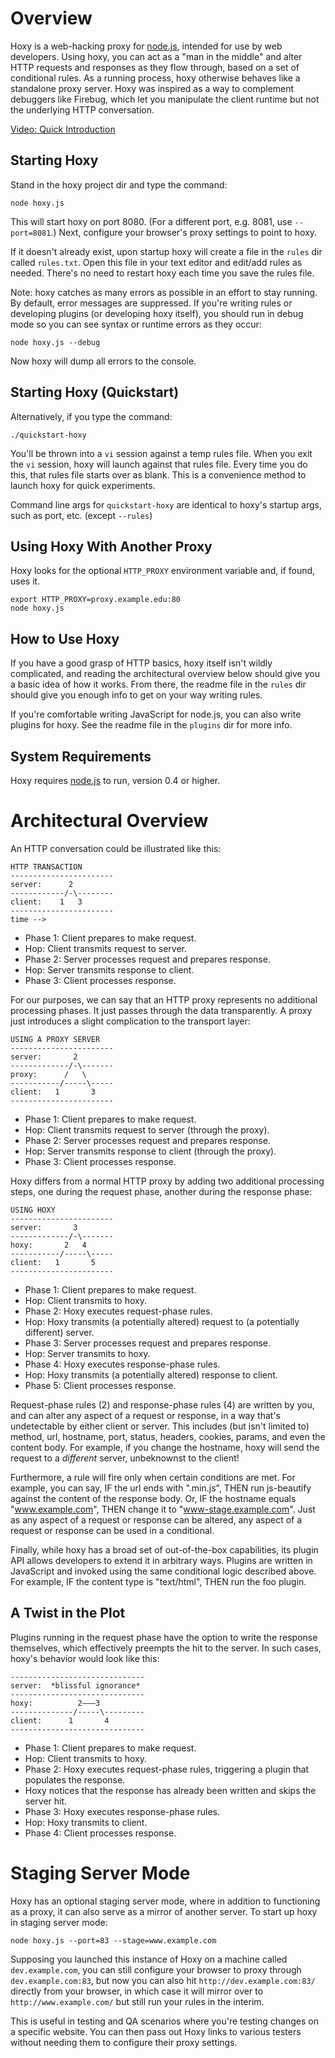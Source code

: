 Overview
========

Hoxy is a web-hacking proxy for [node.js](http://nodejs.org/), intended for use by web developers. Using hoxy, you can act as a "man in the middle" and alter HTTP requests and responses as they flow through, based on a set of conditional rules. As a running process, hoxy otherwise behaves like a standalone proxy server. Hoxy was inspired as a way to complement debuggers like Firebug, which let you manipulate the client runtime but not the underlying HTTP conversation.

[Video: Quick Introduction](http://www.youtube.com/watch?v=2YLfBTrVgZU)

Starting Hoxy
-------------

Stand in the hoxy project dir and type the command:

    node hoxy.js

This will start hoxy on port 8080. (For a different port, e.g. 8081, use `--port=8081`.) Next, configure your browser's proxy settings to point to hoxy.

If it doesn't already exist, upon startup hoxy will create a file in the `rules` dir called `rules.txt`. Open this file in your text editor and edit/add rules as needed. There's no need to restart hoxy each time you save the rules file.

Note: hoxy catches as many errors as possible in an effort to stay running. By default, error messages are suppressed. If you're writing rules or developing plugins (or developing hoxy itself), you should run in debug mode so you can see syntax or runtime errors as they occur:

    node hoxy.js --debug

Now hoxy will dump all errors to the console.

Starting Hoxy (Quickstart)
--------------------------

Alternatively, if you type the command:

    ./quickstart-hoxy

You'll be thrown into a `vi` session against a temp rules file. When you exit the `vi` session, hoxy will launch against that rules file. Every time you do this, that rules file starts over as blank. This is a convenience method to launch hoxy for quick experiments.

Command line args for `quickstart-hoxy` are identical to hoxy's startup args, such as port, etc. (except `--rules`)

Using Hoxy With Another Proxy
-----------------------------

Hoxy looks for the optional `HTTP_PROXY` environment variable and, if found, uses it.

    export HTTP_PROXY=proxy.example.edu:80
    node hoxy.js

How to Use Hoxy
---------------

If you have a good grasp of HTTP basics, hoxy itself isn't wildly complicated, and reading the architectural overview below should give you a basic idea of how it works. From there, the readme file in the `rules` dir should give you enough info to get on your way writing rules.

If you're comfortable writing JavaScript for node.js, you can also write plugins for hoxy. See the readme file in the `plugins` dir for more info.

System Requirements
--------------------

Hoxy requires [node.js](http://nodejs.org/) to run, version 0.4 or higher.

Architectural Overview
======================

An HTTP conversation could be illustrated like this:

    HTTP TRANSACTION
    -----------------------
    server:      2
    ------------/-\--------
    client:    1   3
    -----------------------
    time -->

* Phase 1: Client prepares to make request.
* Hop: Client transmits request to server.
* Phase 2: Server processes request and prepares response.
* Hop: Server transmits response to client.
* Phase 3: Client processes response.

For our purposes, we can say that an HTTP proxy represents no additional processing phases. It just passes through the data transparently. A proxy just introduces a slight complication to the transport layer:

    USING A PROXY SERVER
    -----------------------
    server:       2
    -------------/-\-------
    proxy:      /   \
    -----------/-----\-----
    client:   1       3
    -----------------------

* Phase 1: Client prepares to make request.
* Hop: Client transmits request to server (through the proxy).
* Phase 2: Server processes request and prepares response.
* Hop: Server transmits response to client (through the proxy).
* Phase 3: Client processes response.

Hoxy differs from a normal HTTP proxy by adding two additional processing steps, one during the request phase, another during the response phase:

    USING HOXY
    -----------------------
    server:       3
    -------------/-\-------
    hoxy:       2   4
    -----------/-----\-----
    client:   1       5
    -----------------------

* Phase 1: Client prepares to make request.
* Hop: Client transmits to hoxy.
* Phase 2: Hoxy executes request-phase rules.
* Hop: Hoxy transmits (a potentially altered) request to (a potentially different) server.
* Phase 3: Server processes request and prepares response.
* Hop: Server transmits to hoxy.
* Phase 4: Hoxy executes response-phase rules.
* Hop: Hoxy transmits (a potentially altered) response to client.
* Phase 5: Client processes response.

Request-phase rules (2) and response-phase rules (4) are written by you, and can alter any aspect of a request or response, in a way that's undetectable by either client or server. This includes (but isn't limited to) method, url, hostname, port, status, headers, cookies, params, and even the content body. For example, if you change the hostname, hoxy will send the request to a *different* server, unbeknownst to the client!

Furthermore, a rule will fire only when certain conditions are met. For example, you can say, IF the url ends with ".min.js", THEN run js-beautify against the content of the response body. Or, IF the hostname equals "www.example.com", THEN change it to "www-stage.example.com". Just as any aspect of a request or response can be altered, any aspect of a request or response can be used in a conditional.

Finally, while hoxy has a broad set of out-of-the-box capabilities, its plugin API allows developers to extend it in arbitrary ways. Plugins are written in JavaScript and invoked using the same conditional logic described above. For example, IF the content type is "text/html", THEN run the foo plugin.

A Twist in the Plot
-------------------

Plugins running in the request phase have the option to write the response themselves, which effectively preempts the hit to the server. In such cases, hoxy's behavior would look like this:

    ------------------------------
    server:  *blissful ignorance*
    ------------------------------
    hoxy:          2———3
    --------------/-----\---------
    client:      1       4
    ------------------------------

* Phase 1: Client prepares to make request.
* Hop: Client transmits to hoxy.
* Phase 2: Hoxy executes request-phase rules, triggering a plugin that populates the response.
* Hoxy notices that the response has already been written and skips the server hit.
* Phase 3: Hoxy executes response-phase rules.
* Hop: Hoxy transmits to client.
* Phase 4: Client processes response.

Staging Server Mode
===================

Hoxy has an optional staging server mode, where in addition to functioning as a proxy, it can also serve as a mirror of another server. To start up hoxy in staging server mode:

    node hoxy.js --port=83 --stage=www.example.com

Supposing you launched this instance of Hoxy on a machine called `dev.example.com`, you can still configure your browser to proxy through `dev.example.com:83`, but now you can also hit `http://dev.example.com:83/` directly from your browser, in which case it will mirror over to `http://www.example.com/` but still run your rules in the interim.

This is useful in testing and QA scenarios where you're testing changes on a specific website. You can then pass out Hoxy links to various testers without needing them to configure their proxy settings.
